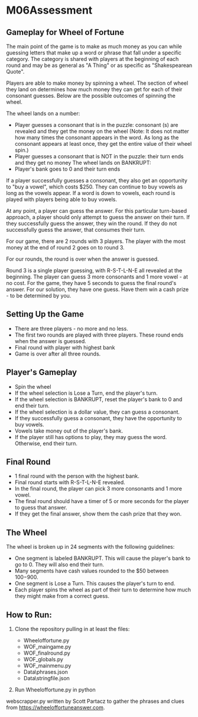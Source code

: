 # M06Assessment

## Gameplay for Wheel of Fortune
The main point of the game is to make as much money as you can while guessing letters that make up a word or phrase that fall under a specific category. The category is shared with players at the beginning of each round and may be as general as "A Thing" or as specific as "Shakespearean Quote".

Players are able to make money by spinning a wheel. The section of wheel they land on determines how much money they can get for each of their consonant guesses. Below are the possible outcomes of spinning the wheel.

   The wheel lands on a number:
   * Player guesses a consonant that is in the puzzle: consonant (s) are revealed and they get the money on the wheel (Note: It does not matter how many times the consonant appears in the word. As long as the consonant appears at least once, they get the entire value of their wheel spin.)
   * Player guesses a consonant that is NOT in the puzzle: their turn ends and they get no money
   The wheel lands on BANKRUPT:
   * Player's bank goes to 0 and their turn ends

If a player successfully guesses a consonant, they also get an opportunity to "buy a vowel", which costs $250. They can continue to buy vowels as long as the vowels appear. If a word is down to vowels, each round is played with players being able to buy vowels.

At any point, a player can guess the answer. For this particular turn-based approach, a player should only attempt to guess the answer on their turn. If they successfully guess the answer, they win the round. If they do not successfully guess the answer, that consumes their turn.

For our game, there are 2 rounds with 3 players. The player with the most money at the end of round 2 goes on to round 3.

For our rounds, the round is over when the answer is guessed.

Round 3 is a single player guessing, with R-S-T-L-N-E all revealed at the beginning. The player can guess 3 more consonants and 1 more vowel - at no cost. For the game, they have 5 seconds to guess the final round's answer. For our solution, they have one guess. Have them win a cash prize - to be determined by you.

## Setting Up the Game
* There are three players - no more and no less.
* The first two rounds are played with three players. These round ends when the answer is guessed.
* Final round with player with highest bank
* Game is over after all three rounds.
## Player's Gameplay
* Spin the wheel
* If the wheel selection is Lose a Turn, end the player's turn.
* If the wheel selection is BANKRUPT, reset the player's bank to 0 and end their turn.
* If the wheel selection is a dollar value, they can guess a consonant.
* If they successfully guess a consonant, they have the opportunity to buy vowels.
* Vowels take money out of the player's bank.
* If the player still has options to play, they may guess the word. Otherwise, end their turn.
## Final Round
* 1 final round with the person with the highest bank.
* Final round starts with R-S-T-L-N-E revealed.
* In the final round, the player can pick 3 more consonants and 1 more vowel.
* The final round should have a timer of 5 or more seconds for the player to guess that answer.
* If they get the final answer, show them the cash prize that they won.
## The Wheel
The wheel is broken up in 24 segments with the following guidelines:

* One segment is labeled BANKRUPT. This will cause the player's bank to go to 0. They will also end their turn.
* Many segments have cash values rounded to the $50 between $100-$900.
* One segment is Lose a Turn. This causes the player's turn to end.
* Each player spins the wheel as part of their turn to determine how much they might make from a correct guess.

## How to Run:
1. Clone the repository pulling in at least the files:
   * Wheeloffortune.py
   * WOF_maingame.py
   * WOF_finalround.py
   * WOF_globals.py
   * WOF_mainmenu.py
   * Data\phrases.json
   * Data\stringfile.json

2. Run Wheeloffortune.py in python
 
webscrapper.py written by Scott Partacz to gather the phrases and clues from https://wheeloffortuneanswer.com.